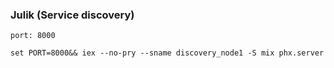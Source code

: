 ### Julik (Service discovery)

`port: 8000`

```shell
set PORT=8000&& iex --no-pry --sname discovery_node1 -S mix phx.server
```
